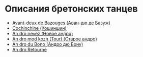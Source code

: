 Описания бретонских танцев
==========================

- [Avant-deux de Bazouges (Аван-дю де Базуж)](avant-deux-de-bazouges.md)
- [Cochinchine (Кошиншин)](cochinchine.md)
- [An dro nevez (Новое андро)](an-dro-nevez.md)
- [An dro mod kozh (Tour) (Старое андро)](tour-an-dro-mod-kozh.md)
- [An dro du Bono (Андро дю Бону)](an-dro-du-bono.md)
- [An dro Retourne](an-dro-retourne.md)
